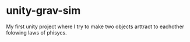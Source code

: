 # unity-grav-sim
My first unity project where I try to make two objects arttract to eachother folowing laws of phisycs.
